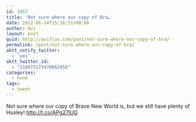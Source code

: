 ```yaml
---
id: 1957
title: 'Not sure where our copy of Bra…'
date: 2012-06-24T15:16:51+00:00
author: Avi
layout: post
guid: http://aviflax.com/post/not-sure-where-our-copy-of-bra/
permalink: /post/not-sure-where-our-copy-of-bra/
aktt_notify_twitter:
  - 'yes'
aktt_twitter_id:
  - "216973173470662658"
categories:
  - none
tags:
  - tweet
---
```

Not sure where our copy of Brave New World is, but we still have plenty of Huxley! <a href="http://t.co/APg27lUG" rel="nofollow">http://t.co/APg27lUG</a>
